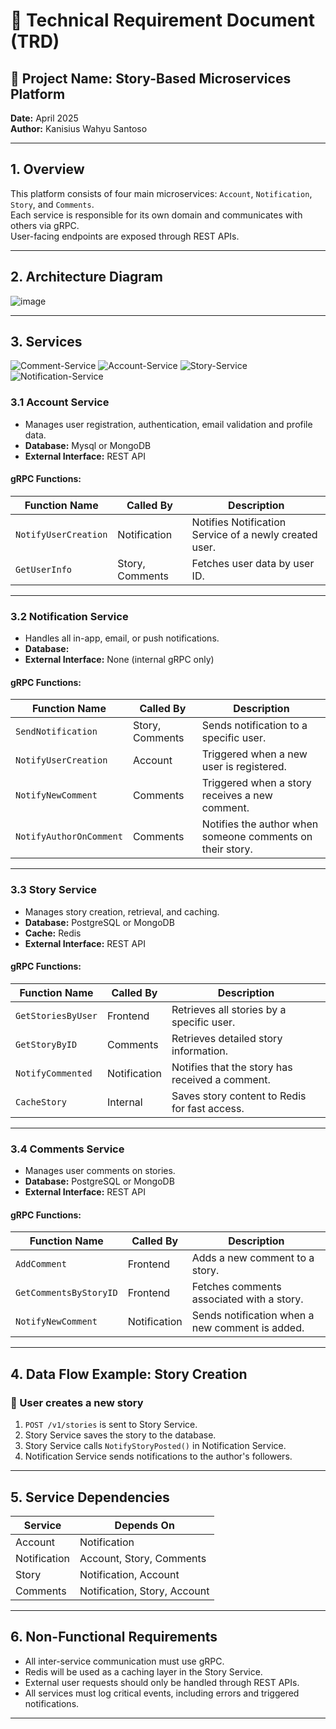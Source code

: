 # 📄 Technical Requirement Document (TRD)

## 🎯 Project Name: Story-Based Microservices Platform  
**Date:** April 2025  
**Author:** Kanisius Wahyu Santoso

---

## 1. Overview

This platform consists of four main microservices: `Account`, `Notification`, `Story`, and `Comments`.  
Each service is responsible for its own domain and communicates with others via gRPC.  
User-facing endpoints are exposed through REST APIs.

---

## 2. Architecture Diagram

![image](https://github.com/user-attachments/assets/efdc1427-0bb8-4c36-859f-8d2b63292950)

---

## 3. Services

![Comment-Service](https://github.com/CelticAlreadyUse/Article-Comment-Service)
![Account-Service](https://github.com/CelticAlreadyUse/Article-accountservices)
![Story-Service](https://github.com/CelticAlreadyUse/article-story-service)
![Notification-Service](https://github.com/CelticAlreadyUse/Article-Notification-Services)

### 3.1 Account Service

- Manages user registration, authentication, email validation and profile data.
- **Database:** Mysql or MongoDB
- **External Interface:** REST API

#### gRPC Functions:

| Function Name        | Called By       | Description                                          |
|----------------------|-----------------|------------------------------------------------------|
| `NotifyUserCreation` | Notification    | Notifies Notification Service of a newly created user. |
| `GetUserInfo`        | Story, Comments | Fetches user data by user ID.                       |

---

### 3.2 Notification Service

- Handles all in-app, email, or push notifications.
- **Database:** 
- **External Interface:** None (internal gRPC only)

#### gRPC Functions:

| Function Name                     | Called By     | Description                                         |
|----------------------------------|---------------|-----------------------------------------------------|
| `SendNotification`               | Story, Comments | Sends notification to a specific user.              |
| `NotifyUserCreation`            | Account        | Triggered when a new user is registered.            |
| `NotifyNewComment`              | Comments       | Triggered when a story receives a new comment.      |
| `NotifyAuthorOnComment`         | Comments       | Notifies the author when someone comments on their story. |

---

### 3.3 Story Service

- Manages story creation, retrieval, and caching.
- **Database:** PostgreSQL or MongoDB  
- **Cache:** Redis  
- **External Interface:** REST API

#### gRPC Functions:

| Function Name            | Called By     | Description                                       |
|--------------------------|---------------|---------------------------------------------------|
| `GetStoriesByUser`       | Frontend      | Retrieves all stories by a specific user.         |
| `GetStoryByID`           | Comments      | Retrieves detailed story information.             |
| `NotifyCommented`        | Notification  | Notifies that the story has received a comment.   |
| `CacheStory`             | Internal      | Saves story content to Redis for fast access.     |

---

### 3.4 Comments Service

- Manages user comments on stories.
- **Database:** PostgreSQL or MongoDB  
- **External Interface:** REST API

#### gRPC Functions:

| Function Name                | Called By     | Description                                     |
|------------------------------|---------------|-------------------------------------------------|
| `AddComment`                 | Frontend      | Adds a new comment to a story.                  |
| `GetCommentsByStoryID`       | Frontend      | Fetches comments associated with a story.       |
| `NotifyNewComment`           | Notification  | Sends notification when a new comment is added. |

---

## 4. Data Flow Example: Story Creation

### 📘 User creates a new story

1. `POST /v1/stories` is sent to Story Service.
2. Story Service saves the story to the database.
3. Story Service calls `NotifyStoryPosted()` in Notification Service.
4. Notification Service sends notifications to the author's followers.

---

## 5. Service Dependencies

| Service      | Depends On              |
|--------------|--------------------------|
| Account      | Notification             |
| Notification | Account, Story, Comments |
| Story        | Notification, Account    |
| Comments     | Notification, Story, Account |

---

## 6. Non-Functional Requirements

- All inter-service communication must use gRPC.
- Redis will be used as a caching layer in the Story Service.
- External user requests should only be handled through REST APIs.
- All services must log critical events, including errors and triggered notifications.

---
